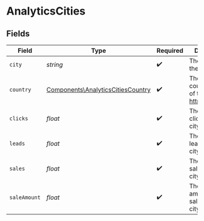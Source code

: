 # AnalyticsCities


## Fields

| Field                                                                                  | Type                                                                                   | Required                                                                               | Description                                                                            |
| -------------------------------------------------------------------------------------- | -------------------------------------------------------------------------------------- | -------------------------------------------------------------------------------------- | -------------------------------------------------------------------------------------- |
| `city`                                                                                 | *string*                                                                               | :heavy_check_mark:                                                                     | The name of the city                                                                   |
| `country`                                                                              | [Components\AnalyticsCitiesCountry](../../Models/Components/AnalyticsCitiesCountry.md) | :heavy_check_mark:                                                                     | The 2-letter country code of the city: https://d.to/geo                                |
| `clicks`                                                                               | *float*                                                                                | :heavy_check_mark:                                                                     | The number of clicks from this city                                                    |
| `leads`                                                                                | *float*                                                                                | :heavy_check_mark:                                                                     | The number of leads from this city                                                     |
| `sales`                                                                                | *float*                                                                                | :heavy_check_mark:                                                                     | The number of sales from this city                                                     |
| `saleAmount`                                                                           | *float*                                                                                | :heavy_check_mark:                                                                     | The total amount of sales from this city                                               |